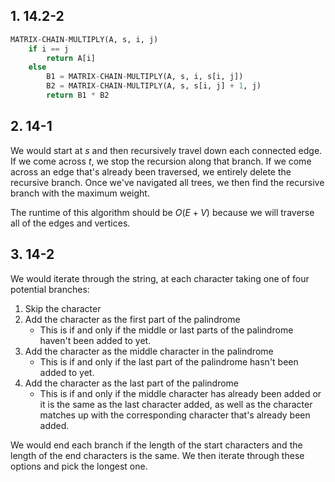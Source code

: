 ## 1.  14.2-2
```python
MATRIX-CHAIN-MULTIPLY(A, s, i, j)
	if i == j
		return A[i]
	else
		B1 = MATRIX-CHAIN-MULTIPLY(A, s, i, s[i, j])
		B2 = MATRIX-CHAIN-MULTIPLY(A, s, s[i, j] + 1, j)
		return B1 * B2
```
## 2.  14-1
We would start at $s$ and then recursively travel down each connected edge. If we come across $t$, we stop the recursion along that branch. If we come across an edge that's already been traversed, we entirely delete the recursive branch. Once we've navigated all trees, we then find the recursive branch with the maximum weight.

The runtime of this algorithm should be $O(E+V)$ because we will traverse all of the edges and vertices.
## 3.  14-2
We would iterate through the string, at each character taking one of four potential branches:
1. Skip the character
2. Add the character as the first part of the palindrome
	- This is if and only if the middle or last parts of the palindrome haven't been added to yet.
3. Add the character as the middle character in the palindrome
	- This is if and only if the last part of the palindrome hasn't been added to yet.
4. Add the character as the last part of the palindrome
	- This is if and only if the middle character has already been added or it is the same as the last character added, as well as the character matches up with the corresponding character that's already been added.

We would end each branch if the length of the start characters and the length of the end characters is the same. We then iterate through these options and pick the longest one.